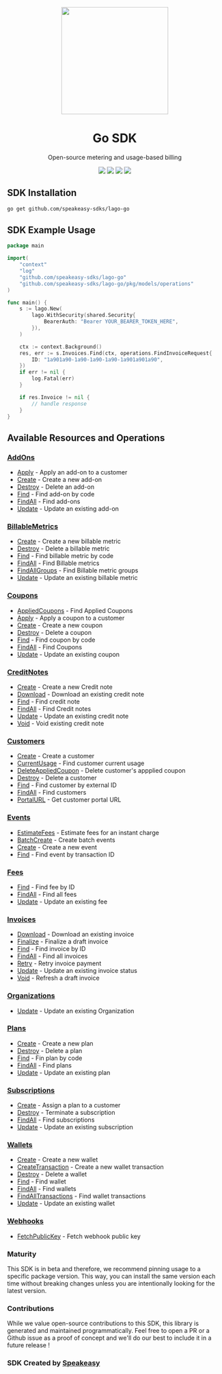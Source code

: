 <div align="center">
    <img src="https://user-images.githubusercontent.com/6267663/230070609-43e6bc4c-e839-49ac-82b8-04ebc5ff3a89.svg" width="250">
    <h1>Go SDK</h1>
   <p>Open-source metering and usage-based billing</p>
   <a href="https://doc.getlago.com/docs/api/intro"><img src="https://img.shields.io/static/v1?label=Docs&message=API Ref&color=000&style=for-the-badge" /></a>
   <a href="https://github.com/speakeasy-sdks/lago-go/actions"><img src="https://img.shields.io/github/actions/workflow/status/speakeasy-sdks/lago-go/speakeasy_sdk_generation.yml?style=for-the-badge" /></a>
  <a href="https://opensource.org/licenses/MIT"><img src="https://img.shields.io/badge/License-MIT-blue.svg?style=for-the-badge" /></a>
  <a href="https://github.com/speakeasy-sdks/lago-go/releases"><img src="https://img.shields.io/github/v/release/speakeasy-sdks/lago-go?sort=semver&style=for-the-badge" /></a>
</div>

<!-- Start SDK Installation -->
## SDK Installation

```bash
go get github.com/speakeasy-sdks/lago-go
```
<!-- End SDK Installation -->

## SDK Example Usage
<!-- Start SDK Example Usage -->
```go
package main

import(
	"context"
	"log"
	"github.com/speakeasy-sdks/lago-go"
	"github.com/speakeasy-sdks/lago-go/pkg/models/operations"
)

func main() {
    s := lago.New(
        lago.WithSecurity(shared.Security{
            BearerAuth: "Bearer YOUR_BEARER_TOKEN_HERE",
        }),
    )

    ctx := context.Background()
    res, err := s.Invoices.Find(ctx, operations.FindInvoiceRequest{
        ID: "1a901a90-1a90-1a90-1a90-1a901a901a90",
    })
    if err != nil {
        log.Fatal(err)
    }

    if res.Invoice != nil {
        // handle response
    }
}
```
<!-- End SDK Example Usage -->

<!-- Start SDK Available Operations -->
## Available Resources and Operations


### [AddOns](docs/addons/README.md)

* [Apply](docs/addons/README.md#apply) - Apply an add-on to a customer
* [Create](docs/addons/README.md#create) - Create a new add-on
* [Destroy](docs/addons/README.md#destroy) - Delete an add-on
* [Find](docs/addons/README.md#find) - Find add-on by code
* [FindAll](docs/addons/README.md#findall) - Find add-ons
* [Update](docs/addons/README.md#update) - Update an existing add-on

### [BillableMetrics](docs/billablemetrics/README.md)

* [Create](docs/billablemetrics/README.md#create) - Create a new billable metric
* [Destroy](docs/billablemetrics/README.md#destroy) - Delete a billable metric
* [Find](docs/billablemetrics/README.md#find) - Find billable metric by code
* [FindAll](docs/billablemetrics/README.md#findall) - Find Billable metrics
* [FindAllGroups](docs/billablemetrics/README.md#findallgroups) - Find Billable metric groups
* [Update](docs/billablemetrics/README.md#update) - Update an existing billable metric

### [Coupons](docs/coupons/README.md)

* [AppliedCoupons](docs/coupons/README.md#appliedcoupons) - Find Applied Coupons
* [Apply](docs/coupons/README.md#apply) - Apply a coupon to a customer
* [Create](docs/coupons/README.md#create) - Create a new coupon
* [Destroy](docs/coupons/README.md#destroy) - Delete a coupon
* [Find](docs/coupons/README.md#find) - Find coupon by code
* [FindAll](docs/coupons/README.md#findall) - Find Coupons
* [Update](docs/coupons/README.md#update) - Update an existing coupon

### [CreditNotes](docs/creditnotes/README.md)

* [Create](docs/creditnotes/README.md#create) - Create a new Credit note
* [Download](docs/creditnotes/README.md#download) - Download an existing credit note
* [Find](docs/creditnotes/README.md#find) - Find credit note
* [FindAll](docs/creditnotes/README.md#findall) - Find Credit notes
* [Update](docs/creditnotes/README.md#update) - Update an existing credit note
* [Void](docs/creditnotes/README.md#void) - Void existing credit note

### [Customers](docs/customers/README.md)

* [Create](docs/customers/README.md#create) - Create a customer
* [CurrentUsage](docs/customers/README.md#currentusage) - Find customer current usage
* [DeleteAppliedCoupon](docs/customers/README.md#deleteappliedcoupon) - Delete customer's appplied coupon
* [Destroy](docs/customers/README.md#destroy) - Delete a customer
* [Find](docs/customers/README.md#find) - Find customer by external ID
* [FindAll](docs/customers/README.md#findall) - Find customers
* [PortalURL](docs/customers/README.md#portalurl) - Get customer portal URL

### [Events](docs/events/README.md)

* [EstimateFees](docs/events/README.md#estimatefees) - Estimate fees for an instant charge
* [BatchCreate](docs/events/README.md#batchcreate) - Create batch events
* [Create](docs/events/README.md#create) - Create a new event
* [Find](docs/events/README.md#find) - Find event by transaction ID

### [Fees](docs/fees/README.md)

* [Find](docs/fees/README.md#find) - Find fee by ID
* [FindAll](docs/fees/README.md#findall) - Find all fees
* [Update](docs/fees/README.md#update) - Update an existing fee

### [Invoices](docs/invoices/README.md)

* [Download](docs/invoices/README.md#download) - Download an existing invoice
* [Finalize](docs/invoices/README.md#finalize) - Finalize a draft invoice
* [Find](docs/invoices/README.md#find) - Find invoice by ID
* [FindAll](docs/invoices/README.md#findall) - Find all invoices
* [Retry](docs/invoices/README.md#retry) - Retry invoice payment
* [Update](docs/invoices/README.md#update) - Update an existing invoice status
* [Void](docs/invoices/README.md#void) - Refresh a draft invoice

### [Organizations](docs/organizations/README.md)

* [Update](docs/organizations/README.md#update) - Update an existing Organization

### [Plans](docs/plans/README.md)

* [Create](docs/plans/README.md#create) - Create a new plan
* [Destroy](docs/plans/README.md#destroy) - Delete a plan
* [Find](docs/plans/README.md#find) - Fin plan by code
* [FindAll](docs/plans/README.md#findall) - Find plans
* [Update](docs/plans/README.md#update) - Update an existing plan

### [Subscriptions](docs/subscriptions/README.md)

* [Create](docs/subscriptions/README.md#create) - Assign a plan to a customer
* [Destroy](docs/subscriptions/README.md#destroy) - Terminate a subscription
* [FindAll](docs/subscriptions/README.md#findall) - Find subscriptions
* [Update](docs/subscriptions/README.md#update) - Update an existing subscription

### [Wallets](docs/wallets/README.md)

* [Create](docs/wallets/README.md#create) - Create a new wallet
* [CreateTransaction](docs/wallets/README.md#createtransaction) - Create a new wallet transaction
* [Destroy](docs/wallets/README.md#destroy) - Delete a wallet
* [Find](docs/wallets/README.md#find) - Find wallet
* [FindAll](docs/wallets/README.md#findall) - Find wallets
* [FindAllTransactions](docs/wallets/README.md#findalltransactions) - Find wallet transactions
* [Update](docs/wallets/README.md#update) - Update an existing wallet

### [Webhooks](docs/webhooks/README.md)

* [FetchPublicKey](docs/webhooks/README.md#fetchpublickey) - Fetch webhook public key
<!-- End SDK Available Operations -->

### Maturity

This SDK is in beta and therefore, we recommend pinning usage to a specific package version.
This way, you can install the same version each time without breaking changes unless you are intentionally
looking for the latest version.

### Contributions

While we value open-source contributions to this SDK, this library is generated and maintained programmatically.
Feel free to open a PR or a Github issue as a proof of concept and we'll do our best to include it in a future release !

### SDK Created by [Speakeasy](https://docs.speakeasyapi.dev/docs/using-speakeasy/client-sdks)
